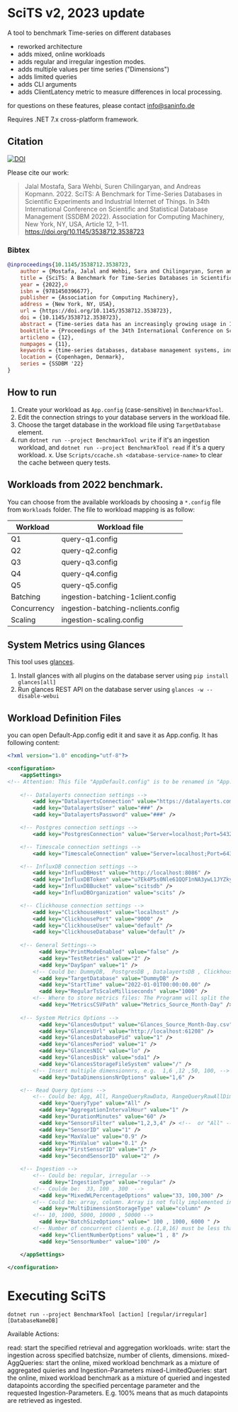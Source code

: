 # SciTS v2, 2023 update

A tool to benchmark Time-series on different databases

- reworked architecture
- adds mixed, online workloads
- adds regular and irregular ingestion modes.
- adds multiple values per time series ("Dimensions")
- adds limited queries
- adds CLI arguments
- adds ClientLatency metric to measure differences in local processing.

for questions on these features, please contact info@saninfo.de

Requires .NET 7.x cross-platform framework.

## Citation

[![DOI](https://zenodo.org/badge/429005385.svg)](https://zenodo.org/badge/latestdoi/429005385)

Please cite our work:

> Jalal Mostafa, Sara Wehbi, Suren Chilingaryan, and Andreas Kopmann. 2022. SciTS: A Benchmark for Time-Series Databases in Scientific Experiments and Industrial Internet of Things. In 34th International Conference on Scientific and Statistical Database Management (SSDBM 2022). Association for Computing Machinery, New York, NY, USA, Article 12, 1–11. https://doi.org/10.1145/3538712.3538723


### Bibtex

```bibtex
@inproceedings{10.1145/3538712.3538723,
    author = {Mostafa, Jalal and Wehbi, Sara and Chilingaryan, Suren and Kopmann, Andreas},
    title = {SciTS: A Benchmark for Time-Series Databases in Scientific Experiments and Industrial Internet of Things},
    year = {2022},☺
    isbn = {9781450396677},
    publisher = {Association for Computing Machinery},
    address = {New York, NY, USA},
    url = {https://doi.org/10.1145/3538712.3538723},
    doi = {10.1145/3538712.3538723},
    abstract = {Time-series data has an increasingly growing usage in Industrial Internet of Things (IIoT) and large-scale scientific experiments. Managing time-series data needs a storage engine that can keep up with their constantly growing volumes while providing an acceptable query latency. While traditional ACID databases favor consistency over performance, many time-series databases with novel storage engines have been developed to provide better ingestion performance and lower query latency. To understand how the unique design of a time-series database affects its performance, we design SciTS, a highly extensible and parameterizable benchmark for time-series data. The benchmark studies the data ingestion capabilities of time-series databases especially as they grow larger in size. It also studies the latencies of 5 practical queries from the scientific experiments use case. We use SciTS to evaluate the performance of 4 databases of 4 distinct storage engines: ClickHouse, InfluxDB, TimescaleDB, and PostgreSQL.},
    booktitle = {Proceedings of the 34th International Conference on Scientific and Statistical Database Management},
    articleno = {12},
    numpages = {11},
    keywords = {time-series databases, database management systems, industrial internet of things, scientific experiments, sensor data, time-series},
    location = {Copenhagen, Denmark},
    series = {SSDBM '22}
}
```

## How to run

1. Create your workload as `App.config` (case-sensitive) in `BenchmarkTool`.
2. Edit the connection strings to your database servers in the workload file.
3. Choose the target database in the workload file using `TargetDatabase` element.
4. run `dotnet run --project BenchmarkTool write` if it's an ingestion workload,
and `dotnet run --project BenchmarkTool read` if it's a query workload.
x. Use `Scripts/ccache.sh <database-service-name>` to clear the cache between query tests.

## Workloads from 2022 benchmark.

You can choose from the available workloads by choosing a `*.config` file from `Workloads` folder.
The file to workload mapping is as follow:

| Workload    | Workload file                      |
| ----------- | ---------------------------------- |
| Q1          | query-q1.config                    |
| Q2          | query-q2.config                    |
| Q3          | query-q3.config                    |
| Q4          | query-q4.config                    |
| Q5          | query-q5.config                    |
| Batching    | ingestion-batching-1client.config  |
| Concurrency | ingestion-batching-nclients.config |
| Scaling     | ingestion-scaling.config           |

## System Metrics using Glances

This tool uses [glances](https://github.com/nicolargo/glances/).
1. Install glances with all plugins on the database server using `pip install glances[all]`
2. Run glances REST API on the database server using `glances -w --disable-webui`

## Workload Definition Files

you can open Default-App.config edit it and save it as App.config.
It has following content:
```xml
<?xml version="1.0" encoding="utf-8"?>

<configuration>
    <appSettings>
<!-- Attention: This file "AppDefault.config" is to be renamed in "App.config", after updating the "###" and other fields.  -->
  
    <!-- Datalayerts connection settings -->
        <add key="DatalayertsConnection" value="https://datalayerts.com" />
        <add key="DatalayertsUser" value="###" />
        <add key="DatalayertsPassword" value="###" />

    <!-- Postgres connection settings -->
        <add key="PostgresConnection" value="Server=localhost;Port=5432;Database=postgres;User Id=postgres;Password=###;" />

    <!-- Timescale connection settings -->
        <add key="TimescaleConnection" value="Server=localhost;Port=6432;Database=postgres;User Id=postgres;Password=###;CommandTimeout=300" />

    <!-- InfluxDB connection settings --> 
        <add key="InfluxDBHost" value="http://localhost:8086" />  
        <add key="InfluxDBToken" value="u7Ek4P5s0Nle61QQF1nNA3ywL1JYZky6rHRXxkPBX5bY4H3YFJ6T4KApWSRhaKNj_kHgx70ZLBowB6Di4t2YXg==" />
        <add key="InfluxDBBucket" value="scitsdb" />
        <add key="InfluxDBOrganization" value="scits" />  

    <!-- Clickhouse connection settings -->
        <add key="ClickhouseHost" value="localhost" />
        <add key="ClickhousePort" value="9000" />
        <add key="ClickhouseUser" value="default" />
        <add key="ClickhouseDatabase" value="default" />
 
    <!-- General Settings-->
          <add key="PrintModeEnabled" value="false" />
          <add key="TestRetries" value="2" />
          <add key="DaySpan" value="1" />
        <!-- Could be: DummyDB,  PostgresDB , DatalayertsDB , ClickhouseDB , TimescaleDB , InfluxDB -->
          <add key="TargetDatabase" value="DummyDB" />
          <add key="StartTime" value="2022-01-01T00:00:00.00" />
          <add key="RegularTsScaleMilliseconds" value="1000" /> 
        <!-- Where to store metrics files: The Programm will split the files in "[...]Read.csv" and "[...]Write.csv" -->
          <add key="MetricsCSVPath" value="Metrics_Source_Month-Day" />
          
    <!-- System Metrics Options -->
          <add key="GlancesOutput" value="Glances_Source_Month-Day.csv"/>
          <add key="GlancesUrl" value="http://localhost:61208" />
          <add key="GlancesDatabasePid" value="1" />
          <add key="GlancesPeriod" value="1" />
          <add key="GlancesNIC" value="lo" />
          <add key="GlancesDisk" value="sda1" />
          <add key="GlancesStorageFileSystem" value="/" />
        <!-- Insert multiple dimensionnrs, e.g.  1,6 ,12 ,50, 100, -->
          <add key="DataDimensionsNrOptions" value="1,6" />  

    <!-- Read Query Options -->
        <!-- Could be: Agg, All, RangeQueryRawData, RangeQueryRawAllDimsData, RangeQueryRawLimitedData, RangeQueryRawAllDimsLimitedData  RangeQueryAggData, OutOfRangeQuery, DifferenceAggQuery, STDDevQuery -->
          <add key="QueryType" value="All" />
          <add key="AggregationIntervalHour" value="1" />
          <add key="DurationMinutes" value="60" />
          <add key="SensorsFilter" value="1,2,3,4" /> <!--  or "All" -->
          <add key="SensorID" value="1" />
          <add key="MaxValue" value="0.9" />
          <add key="MinValue" value="0.1" />
          <add key="FirstSensorID" value="1" />
          <add key="SecondSensorID" value="2" />

    <!-- Ingestion -->
        <!-- Could be: regular, irregular -->
          <add key="IngestionType" value="regular" /> 
        <!-- Coulde be:  33, 100 , 300  -->
          <add key="MixedWLPercentageOptions" value="33, 100,300" />
        <!-- Could be: array, column. Array is not fully implemented in all DBMS. -->
          <add key="MultiDimensionStorageType" value="column" />
        <!-- 10, 1000, 5000, 10000 , 50000 -->
          <add key="BatchSizeOptions" value=" 100 , 1000, 6000 " />
        <!-- Number of concurrent clients e.g.(1,8,16) must be less than sensors. BatchSizes will be shared out between the clients -->
          <add key="ClientNumberOptions" value="1 , 8" />
          <add key="SensorNumber" value="100" />   

    </appSettings>

</configuration>
```
# Executing SciTS

`dotnet run --project BenchmarkTool [action] [regular/irregular] [DatabaseNameDB]`

Available Actions:

read: start the specified retrieval and aggregation workloads.
write: start the ingestion across specified batchsize, number of clients, dimensions.
mixed-AggQueries: start the online, mixed workload benchmark as a mixture of aggregated quieries and Ingestion-Parameters
mixed-LimitedQueries: start the online, mixed workload benchmark as a mixture of queried and ingested datapoints according the specified percentage parameter and the requested Ingestion-Parameters. E.g. 100% means that as much datapoints are retrieved as ingested.
